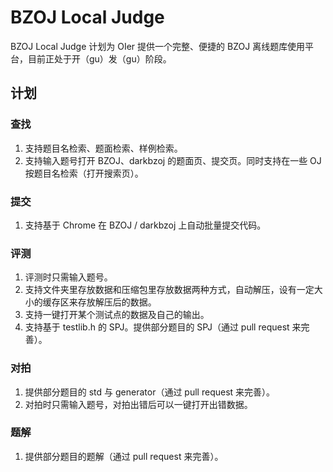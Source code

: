 # BZOJ Local Judge

BZOJ Local Judge 计划为 OIer 提供一个完整、便捷的 BZOJ 离线题库使用平台，目前正处于开（gu）发（gu）阶段。

## 计划

### 查找

1. 支持题目名检索、题面检索、样例检索。
2. 支持输入题号打开 BZOJ、darkbzoj 的题面页、提交页。同时支持在一些 OJ 按题目名检索（打开搜索页）。

### 提交

1. 支持基于 Chrome 在 BZOJ / darkbzoj 上自动批量提交代码。

### 评测

1. 评测时只需输入题号。
2. 支持文件夹里存放数据和压缩包里存放数据两种方式，自动解压，设有一定大小的缓存区来存放解压后的数据。
3. 支持一键打开某个测试点的数据及自己的输出。
4. 支持基于 testlib.h 的 SPJ。提供部分题目的 SPJ（通过 pull request 来完善）。

### 对拍

1. 提供部分题目的 std 与 generator（通过 pull request 来完善）。
2. 对拍时只需输入题号，对拍出错后可以一键打开出错数据。

### 题解

1. 提供部分题目的题解（通过 pull request 来完善）。